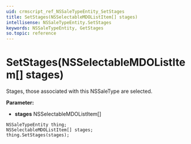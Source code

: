 ```yaml
---
uid: crmscript_ref_NSSaleTypeEntity_SetStages
title: SetStages(NSSelectableMDOListItem[] stages)
intellisense: NSSaleTypeEntity.SetStages
keywords: NSSaleTypeEntity, GetStages
so.topic: reference
---
```


# SetStages(NSSelectableMDOListItem[] stages)

Stages, those associated with this NSSaleType are selected.

**Parameter:** 
* **stages** NSSelectableMDOListItem[]

```crmscript
NSSaleTypeEntity thing;
NSSelectableMDOListItem[] stages;
thing.SetStages(stages);
```

